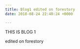 ```yaml
---
title: Blog1 edited on forestory
date: 2018-08-24 22:40:24 +0000

---
```

THIS IS BLOG 1

edited on forestory